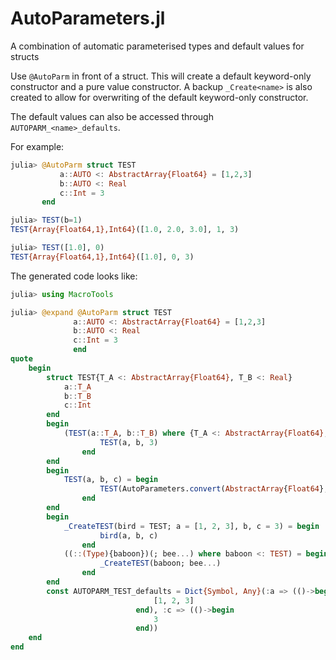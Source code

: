 # AutoParameters.jl
A combination of automatic parameterised types and default values for structs

Use `@AutoParm` in front of a struct. This will create a default keyword-only constructor and a pure value constructor. A backup `_Create<name>` is also created to allow for overwriting of the default keyword-only constructor.

The default values can also be accessed through `AUTOPARM_<name>_defaults`.

For example:

```julia
julia> @AutoParm struct TEST
           a::AUTO <: AbstractArray{Float64} = [1,2,3]
           b::AUTO <: Real
           c::Int = 3
       end

julia> TEST(b=1)
TEST{Array{Float64,1},Int64}([1.0, 2.0, 3.0], 1, 3)

julia> TEST([1.0], 0)
TEST{Array{Float64,1},Int64}([1.0], 0, 3)

```

The generated code looks like:

```julia
julia> using MacroTools

julia> @expand @AutoParm struct TEST
              a::AUTO <: AbstractArray{Float64} = [1,2,3]
              b::AUTO <: Real
              c::Int = 3
              end
quote
    begin
        struct TEST{T_A <: AbstractArray{Float64}, T_B <: Real}
            a::T_A
            b::T_B
            c::Int
        end
        begin
            (TEST(a::T_A, b::T_B) where {T_A <: AbstractArray{Float64}, T_B <: Real}) = begin
                    TEST(a, b, 3)
                end
        end
        begin
            TEST(a, b, c) = begin
                    TEST(AutoParameters.convert(AbstractArray{Float64}, a), AutoParameters.convert(Real, b), AutoParameters.convert(Int, c))
                end
        end
        begin
            _CreateTEST(bird = TEST; a = [1, 2, 3], b, c = 3) = begin
                    bird(a, b, c)
                end
            ((::(Type){baboon})(; bee...) where baboon <: TEST) = begin
                    _CreateTEST(baboon; bee...)
                end
        end
        const AUTOPARM_TEST_defaults = Dict{Symbol, Any}(:a => (()->begin
                                [1, 2, 3]
                            end), :c => (()->begin
                                3
                            end))
    end
end
```
